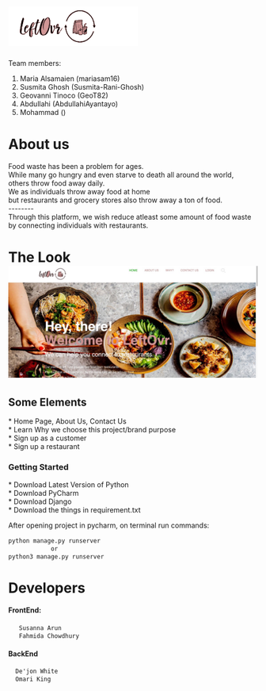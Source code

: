 <h1> <img src ="logo4.jpg" alt="Logo"></h1>

Team members:

1. Maria Alsamaien (mariasam16)
2. Susmita Ghosh (Susmita-Rani-Ghosh)
3. Geovanni Tinoco (GeoT82)
4. Abdullahi (AbdullahiAyantayo)
5. Mohammad ()
   
<h1> About us </h1>
<p>Food waste has been a problem for ages. <br>
While many go hungry and even starve to death all around the world,<br>
others throw food away daily. <br>
We as individuals throw away food at home <br>
but restaurants and grocery stores also throw away a ton of food.<br>
--------<br>
Through this platform, we wish reduce atleast some amount of food waste <br>
by connecting individuals with restaurants.  </p>

<h1> The Look <br> <img src ="view.jpeg" alt="Logo"></h1>
<h2> Some Elements </h2><p>
* Home Page, About Us, Contact Us<br>
* Learn Why we choose this project/brand purpose<br>
* Sign up as a customer <br>
* Sign up a restaurant <br>
 <h3>Getting Started</h3>
  * Download Latest Version of Python <br>
  * Download PyCharm<br>
  * Download Django<br>
  * Download the things in requirement.txt<br>

  After opening project in pycharm, on terminal run commands: 
  
  ``` 
  python manage.py runserver  
              or
  python3 manage.py runserver
  ```
# Developers
#### FrontEnd: 
```
   Susanna Arun
   Fahmida Chowdhury
  ```
#### BackEnd
```
  De'jon White 
  Omari King
  ```
   

 
